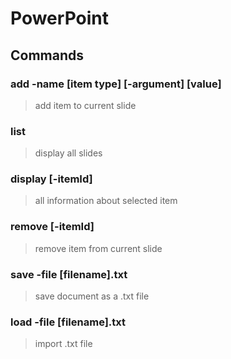 # PowerPoint

## Commands
### add -name [item type] [-argument] [value]
>add item to current slide <br />

### list
>display all slides <br />

### display [-itemId]
>all information about selected item

### remove [-itemId]
>remove item from current slide

### save -file [filename].txt
>save document as a .txt file

### load -file [filename].txt
>import .txt file
